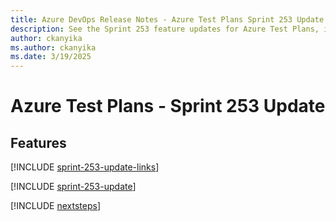 ```yaml
---
title: Azure DevOps Release Notes - Azure Test Plans Sprint 253 Update
description: See the Sprint 253 feature updates for Azure Test Plans, including next steps.
author: ckanyika
ms.author: ckanyika
ms.date: 3/19/2025
---
```


# Azure Test Plans - Sprint 253 Update

## Features

[!INCLUDE [sprint-253-update-links](../includes/testplans/sprint-253-update-links.md)]

[!INCLUDE [sprint-253-update](../includes/testplans/sprint-253-update.md)]

[!INCLUDE [nextsteps](../includes/nextsteps.md)]